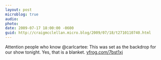 ```yaml
---
layout: post
microblog: true
audio: 
photo: 
date: 2009-07-17 18:00:00 -0600
guid: http://craigmcclellan.micro.blog/2009/07/18/t2710110740.html
---
```

Attention people who know @carlcartee: This was set as the backdrop for our show tonight. Yes, that is a blanket.  [yfrog.com/7bst1xj](http://yfrog.com/7bst1xj)
